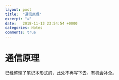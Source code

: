 ```yaml
---
layout: post
title:  "通信原理"
excerpt: "="
date:   2018-11-13 23:54:54 +0000
categories: Notes
comments: true
---
```


# 通信原理

已经整理了笔记本形式的，此处不再写下去。有机会补全。